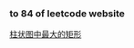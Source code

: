### to 84 of leetcode website

[柱状图中最大的矩形](https://leetcode-cn.com/problems/largest-rectangle-in-histogram/submissions/)